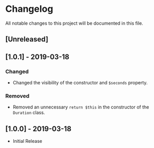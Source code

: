 # Changelog
All notable changes to this project will be documented in this file.

## [Unreleased]

## [1.0.1] - 2019-03-18
### Changed
- Changed the visibility of the constructor and `$seconds` property.

### Removed
- Removed an unnecessary `return $this` in the constructor of the `Duration` class.

## [1.0.0] - 2019-03-18
- Initial Release
